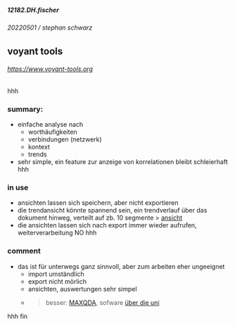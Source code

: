 ##### 12182.DH.fischer
###### 20220501 / stephan schwarz
## voyant tools
###### <https://www.voyant-tools.org>
hhh
### summary:
- einfache analyse nach 
    - worthäufigkeiten
    - verbindungen (netzwerk)
    - kontext
    - trends
- sehr simple, ein feature zur anzeige von korrelationen bleibt schleierhaft
hhh
### in use
- ansichten lassen sich speichern, aber nicht exportieren
- die trendansicht könnte spannend sein, ein trendverlauf über das dokument hinweg, verteilt auf zb. 10 segmente > [ansicht](https://voyant-tools.org/?corpus=1baea42d9dd66c349fd5fa27700489ad&query=die&view=DocumentTerms)
- die ansichten lassen sich nach export immer wieder aufrufen, weiterverarbeitung NO
hhh
### comment
- das ist für unterwegs ganz sinnvoll, aber zum arbeiten eher ungeeignet       
    - import umständlich 
    - export nicht mörlich
    - ansichten, auswertungen sehr simpel
    - > besser: [MAXQDA](https://www.maxqda.de), sofware [über die uni](https://www.zedat.fu-berlin.de/Benutzerservice/MAXQDA)

hhh
fin